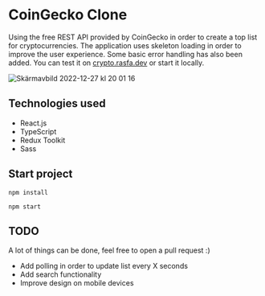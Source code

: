 # CoinGecko Clone

Using the free REST API provided by CoinGecko in order to create a top list for cryptocurrencies. The application uses skeleton loading in order to improve the user experience. Some basic error handling has also been added. You can test it on [crypto.rasfa.dev](https://crypto.rasfa.dev) or start it locally.

![Skärmavbild 2022-12-27 kl  20 01 16](https://user-images.githubusercontent.com/31412046/209711375-2b85122a-0b37-4167-85b8-4ab94c945da2.png)

## Technologies used

- React.js
- TypeScript
- Redux Toolkit
- Sass

## Start project

```
npm install
```

```
npm start
```

## TODO

A lot of things can be done, feel free to open a pull request :)

- Add polling in order to update list every X seconds
- Add search functionality
- Improve design on mobile devices
